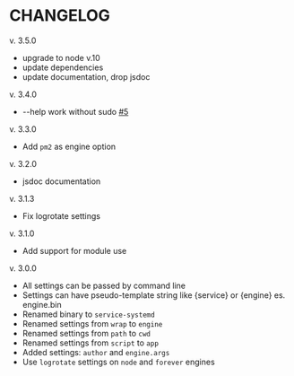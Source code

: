 # CHANGELOG

v. 3.5.0

- upgrade to node v.10
- update dependencies
- update documentation, drop jsdoc

v. 3.4.0

- --help work without sudo [#5](https://github.com/braceslab/service-systemd/issues/5)

v. 3.3.0

- Add ``pm2`` as engine option

v. 3.2.0

- jsdoc documentation

v. 3.1.3

- Fix logrotate settings

v. 3.1.0

- Add support for module use

v. 3.0.0

- All settings can be passed by command line
- Settings can have pseudo-template string like {service} or {engine} es. engine.bin
- Renamed binary to ``service-systemd``
- Renamed settings from ``wrap`` to ``engine``
- Renamed settings from ``path`` to ``cwd``
- Renamed settings from ``script`` to ``app``
- Added settings: ``author`` and ``engine.args``
- Use ``logrotate`` settings on ``node`` and ``forever`` engines